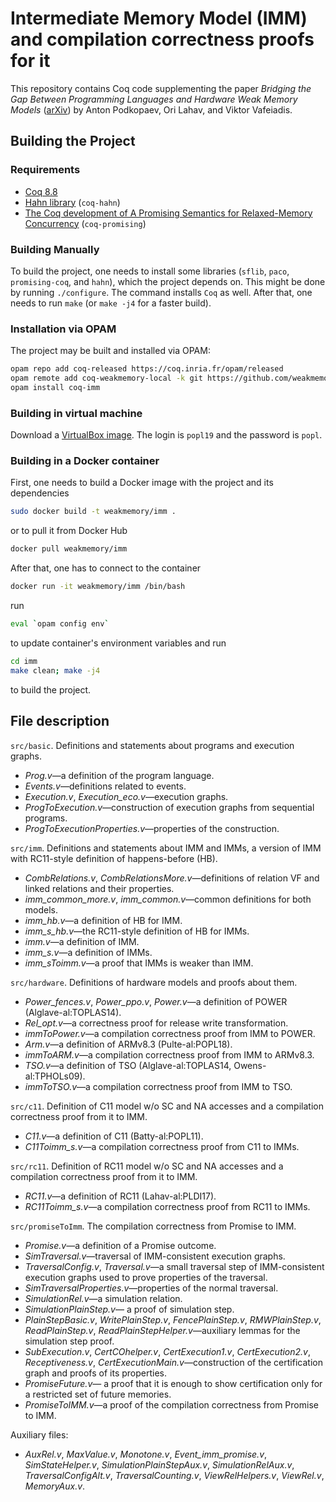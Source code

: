 # Intermediate Memory Model (IMM) and compilation correctness proofs for it

This repository contains Coq code supplementing the paper *Bridging the Gap Between Programming Languages and Hardware Weak Memory Models*
([arXiv](https://arxiv.org/abs/1807.07892)) by Anton Podkopaev, Ori Lahav, and Viktor Vafeiadis.

## Building the Project

### Requirements
* [Coq 8.8](https://coq.inria.fr)
* [Hahn library](https://github.com/vafeiadis/hahn) (`coq-hahn`)
* [The Coq development of A Promising Semantics for Relaxed-Memory Concurrency](https://github.com/anlun/promising-coq/tree/opam_red) (`coq-promising`)

### Building Manually

To build the project, one needs to install some libraries (`sflib`, `paco`, `promising-coq`, and `hahn`), which the project
depends on. This might be done by running `./configure`.
The command installs `Coq` as well. After that, one needs to run `make` (or `make -j4` for a faster build).

### Installation via OPAM
The project may be built and installed via OPAM:
```bash
opam repo add coq-released https://coq.inria.fr/opam/released
opam remote add coq-weakmemory-local -k git https://github.com/weakmemory/local-coq-opam-archive
opam install coq-imm
```

### Building in virtual machine
Download a [VirtualBox image](http://podkopaev.net/popl19-imm-artifact).
The login is `popl19` and the password is `popl`.

### Building in a Docker container
First, one needs to build a Docker image with the project and its dependencies
```bash
sudo docker build -t weakmemory/imm .
```
or to pull it from Docker Hub
```bash
docker pull weakmemory/imm
```
After that, one has to connect to the container

```bash
docker run -it weakmemory/imm /bin/bash
```
run
```bash
eval `opam config env`
```
to update container's environment variables and run
```bash
cd imm
make clean; make -j4
```
to build the project.

## File description
`src/basic`. Definitions and statements about programs and execution graphs.
- *Prog.v*—a definition of the program language.
- *Events.v*—definitions related to events.
- *Execution.v*, *Execution\_eco.v*—execution graphs.
- *ProgToExecution.v*—construction of execution graphs from sequential programs.
- *ProgToExecutionProperties.v*—properties of the construction.

`src/imm`. Definitions and statements about IMM
and IMMs, a version of IMM with RC11-style definition of happens-before (HB).
- *CombRelations.v*, *CombRelationsMore.v*—definitions of relation VF and linked relations and their properties.
- *imm\_common\_more.v*, *imm\_common.v*—common definitions for both models.
- *imm\_hb.v*—a definition of HB for IMM.
- *imm\_s\_hb.v*—the RC11-style definition of HB for IMMs.
- *imm.v*—a definition of IMM.
- *imm\_s.v*—a definition of IMMs.
- *imm\_sToimm.v*—a proof that IMMs is weaker than IMM.

`src/hardware`. Definitions of hardware models and proofs about them.
- *Power\_fences.v*,
  *Power\_ppo.v*,
  *Power.v*—a definition of POWER (Alglave-al:TOPLAS14).
- *Rel\_opt.v*—a correctness proof for release write transformation.
- *immToPower.v*—a compilation correctness proof from IMM to POWER.
- *Arm.v*—a definition of ARMv8.3 (Pulte-al:POPL18).
- *immToARM.v*—a compilation correctness proof from IMM to ARMv8.3.
- *TSO.v*—a definition of TSO (Alglave-al:TOPLAS14, Owens-al:TPHOLs09).
- *immToTSO.v*—a compilation correctness proof from IMM to TSO.

`src/c11`. Definition of C11 model w/o SC and NA accesses and a compilation correctness proof from it to IMM.
- *C11.v*—a definition of C11 (Batty-al:POPL11).
- *C11Toimm\_s.v*—a compilation correctness proof from C11 to IMMs.

`src/rc11`. Definition of RC11 model w/o SC and NA accesses and a compilation correctness proof from it to IMM.
- *RC11.v*—a definition of RC11 (Lahav-al:PLDI17).
- *RC11Toimm\_s.v*—a compilation correctness proof from RC11 to IMMs.

`src/promiseToImm`. The compilation correctness from Promise to IMM.
- *Promise.v*—a definition of a Promise outcome.
- *SimTraversal.v*—traversal of IMM-consistent execution graphs.
- *TraversalConfig.v*, *Traversal.v*—a small traversal step of IMM-consistent execution graphs
    used to prove properties of the traversal.
- *SimTraversalProperties.v*—properties of the normal traversal.
- *SimulationRel.v*—a simulation relation.
- *SimulationPlainStep.v*— a proof of simulation step.
- *PlainStepBasic.v*,
    *WritePlainStep.v*,
    *FencePlainStep.v*,
    *RMWPlainStep.v*,
    *ReadPlainStep.v*,
    *ReadPlainStepHelper.v*—auxiliary lemmas for the simulation step proof.
- *SubExecution.v*,
    *CertCOhelper.v*,
    *CertExecution1.v*,
    *CertExecution2.v*,
    *Receptiveness.v*, *CertExecutionMain.v*—construction of the certification graph and proofs of its properties.
- *PromiseFuture.v*— a proof that it is enough to show certification
    only for a restricted set of future memories.
- *PromiseToIMM.v*—a proof of the compilation correctness from Promise to IMM.

Auxiliary files:
- *AuxRel.v*,
*MaxValue.v*,
*Monotone.v*,
*Event\_imm\_promise.v*,
*SimStateHelper.v*,
*SimulationPlainStepAux.v*,
*SimulationRelAux.v*,
*TraversalConfigAlt.v*,
*TraversalCounting.v*,
*ViewRelHelpers.v*,
*ViewRel.v*,
*MemoryAux.v*.
